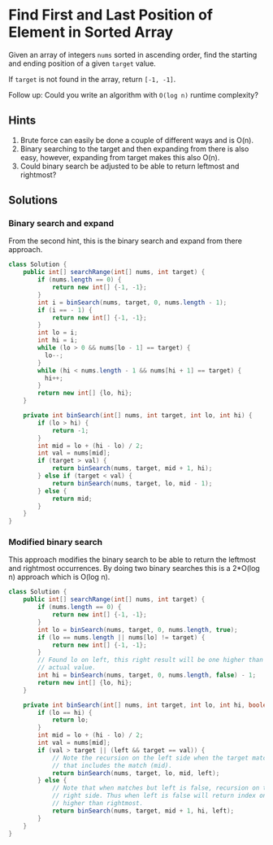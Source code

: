 # Find First and Last Position of Element in Sorted Array

Given an array of integers `nums` sorted in ascending order, find the starting
and ending position of a given `target` value.

If `target` is not found in the array, return `[-1, -1]`.

Follow up: Could you write an algorithm with `O(log n)` runtime complexity?

## Hints

1. Brute force can easily be done a couple of different ways and is O(n).
1. Binary searching to the target and then expanding from there is also easy,
   however, expanding from target makes this also O(n).
1. Could binary search be adjusted to be able to return leftmost and rightmost?

## Solutions

### Binary search and expand

From the second hint, this is the binary search and expand from there approach.

```java
class Solution {
    public int[] searchRange(int[] nums, int target) {
        if (nums.length == 0) {
            return new int[] {-1, -1};
        }
        int i = binSearch(nums, target, 0, nums.length - 1);
        if (i == - 1) {
            return new int[] {-1, -1};
        }
        int lo = i;
        int hi = i;
        while (lo > 0 && nums[lo - 1] == target) {
          lo--;
        }
        while (hi < nums.length - 1 && nums[hi + 1] == target) {
          hi++;
        }
        return new int[] {lo, hi};
    }

    private int binSearch(int[] nums, int target, int lo, int hi) {
        if (lo > hi) {
            return -1;
        }
        int mid = lo + (hi - lo) / 2;
        int val = nums[mid];
        if (target > val) {
            return binSearch(nums, target, mid + 1, hi);
        } else if (target < val) {
            return binSearch(nums, target, lo, mid - 1);
        } else {
            return mid;
        }
    }
}
```

### Modified binary search

This approach modifies the binary search to be able to return the
leftmost and rightmost occurrences. By doing two binary searches
this is a 2*O(log n) approach which is O(log n).

```java
class Solution {
    public int[] searchRange(int[] nums, int target) {
        if (nums.length == 0) {
            return new int[] {-1, -1};
        }
        int lo = binSearch(nums, target, 0, nums.length, true);
        if (lo == nums.length || nums[lo] != target) {
            return new int[] {-1, -1};
        }
        // Found lo on left, this right result will be one higher than
        // actual value.
        int hi = binSearch(nums, target, 0, nums.length, false) - 1;
        return new int[] {lo, hi};
    }

    private int binSearch(int[] nums, int target, int lo, int hi, boolean left) {
        if (lo == hi) {
            return lo;
        }
        int mid = lo + (hi - lo) / 2;
        int val = nums[mid];
        if (val > target || (left && target == val)) {
            // Note the recursion on the left side when the target matches
            // that includes the match (mid).
            return binSearch(nums, target, lo, mid, left);
        } else {
            // Note that when matches but left is false, recursion on the
            // right side. Thus when left is false will return index one
            // higher than rightmost.
            return binSearch(nums, target, mid + 1, hi, left);
        }
    }
}
```

